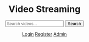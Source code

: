 <!DOCTYPE html>
<html lang="en">
<head>
  <meta charset="UTF-8">
  <title>My Video Streaming App</title>
  <link rel="stylesheet" href="css/style.css">
  <script src="js/app.js" defer></script>
</head>
<body>
  <header>
    <h1>Video Streaming</h1>
    <form id="searchForm">
      <input type="text" id="searchInput" placeholder="Search videos...">
      <button type="submit">Search</button>
    </form>
    <nav>
      <a href="login.html">Login</a>
      <a href="register.html">Register</a>
      <a href="admin.html">Admin</a>
    </nav>
  </header>
  <section id="categories"></section>
  <section id="videos" class="video-grid"></section>
</body>
</html>
